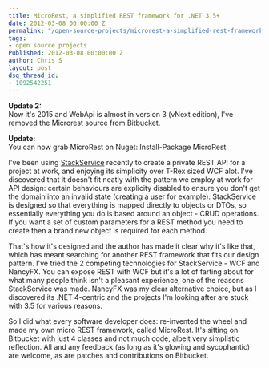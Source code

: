 ```yaml
---
title: MicroRest, a simplified REST framework for .NET 3.5+
date: 2012-03-08 00:00:00 Z
permalink: "/open-source-projects/microrest-a-simplified-rest-framework-for-net-3-5/"
tags:
- open source projects
Published: 2012-03-08 00:00:00 Z
author: Chris S
layout: post
dsq_thread_id:
- 1092542251
---
```


**Update 2:**  
Now it's 2015 and WebApi is almost in version 3 (vNext edition), I've removed the Microrest source from Bitbucket.

**Update:**  
You can now grab MicroRest on Nuget: Install-Package MicroRest

I've been using [StackService][1] recently to create a private REST API for a project at work, and enjoying its simplicity over T-Rex sized WCF alot. I've discovered 
that it doesn't fit neatly with the pattern we employ at work for API design: certain behaviours are explicity disabled to ensure you don't get the domain into an 
invalid state (creating a user for example). StackService is designed so that everything is mapped directly to objects or DTOs, so essentially everything you do is based 
around an object - CRUD operations. If you want a set of custom parameters for a REST method you need to create then a brand new object is required for each method.

<!--more-->

That's how it's designed and the author has made it clear why it's like that, which has meant searching for another REST framework that fits our design pattern. 
I've tried the 2 competing technologies for StackService - WCF and NancyFX. You can expose REST with WCF but it's a lot of farting about for what many people think isn't a pleasant experience, one of the reasons StackService was made. NancyFX was my clear alternative choice, but as I discovered its .NET 4-centric and the projects I'm looking after are stuck with 3.5 for various reasons.

So I did what every software developer does: re-invented the wheel and made my own micro REST framework, called MicroRest. It's sitting on Bitbucket with 
just 4 classes and not much code, albeit very simplistic reflection. All and any feedback (as long as it's glowing and sycophantic) are welcome, as are patches and contributions on Bitbucket.

 [1]: http://servicestack.net/